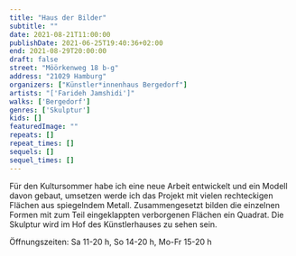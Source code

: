 ```yaml
---
title: "Haus der Bilder"
subtitle: ""
date: 2021-08-21T11:00:00
publishDate: 2021-06-25T19:40:36+02:00
end: 2021-08-29T20:00:00
draft: false
street: "Möörkenweg 18 b-g"
address: "21029 Hamburg"
organizers: ["Künstler*innenhaus Bergedorf"]
artists: "['Farideh Jamshidi']"
walks: ['Bergedorf']
genres: ['Skulptur']
kids: []
featuredImage: ""
repeats: []
repeat_times: []
sequels: []
sequel_times: []
---
```


Für den Kultursommer habe ich eine neue Arbeit entwickelt und ein Modell davon gebaut, umsetzen werde ich das Projekt mit vielen rechteckigen Flächen aus spiegelndem Metall. Zusammengesetzt bilden die einzelnen Formen mit zum Teil eingeklappten verborgenen Flächen ein Quadrat. Die Skulptur wird im Hof des Künstlerhauses zu sehen sein.

Öffnungszeiten: Sa 11-20 h, So 14-20 h, Mo-Fr 15-20 h
